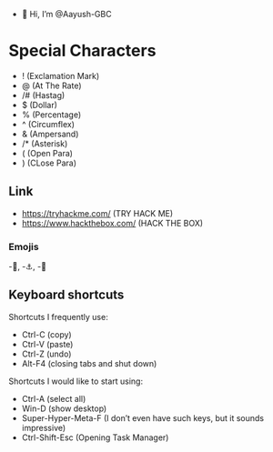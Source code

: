 - 👋 Hi, I’m @Aayush-GBC
# Special Characters
- ! (Exclamation Mark)
- @ (At The Rate)
- /# (Hastag)
- $ (Dollar)
- % (Percentage)
- ^ (Circumflex)
- & (Ampersand)
- /* (Asterisk)
- ( (Open Para)
- ) (CLose Para)

  
## Link
- https://tryhackme.com/ (TRY HACK ME)
- https://www.hackthebox.com/ (HACK THE BOX)

### Emojis
-🐴, -⚓, -🍫

## Keyboard shortcuts
Shortcuts I frequently use: 
- Ctrl-C (copy)
- Ctrl-V (paste)
- Ctrl-Z (undo)
- Alt-F4 (closing tabs and shut down)

Shortcuts I would like to start using: 
- Ctrl-A (select all)
- Win-D (show desktop)
- Super-Hyper-Meta-F (I don’t even have such keys, but it sounds impressive)
- Ctrl-Shift-Esc (Opening Task Manager)

  

<!---
Aayush-GBC/Aayush-GBC is a ✨ special ✨ repository because its `README.md` (this file) appears on your GitHub profile.
You can click the Preview link to take a look at your changes.
--->
